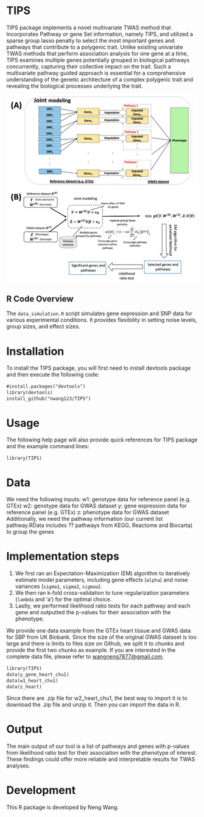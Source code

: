 TIPS
===
TIPS package implements a novel multivariate TWAS method that Incorporates Pathway or gene Set information, namely TIPS, and utilized a sparse group lasso penalty to select the most important genes and pathways that contribute to a polygenic trait. Unlike existing univariate TWAS methods that perform association analysis for one gene at a time, TIPS examines multiple genes potentially grouped in biological pathways concurrently, capturing their collective impact on the trait. Such a multivariate pathway guided approach is essential for a comprehensive understanding of the genetic architecture of a complex polygenic trait and revealing the biological processes underlying the trait.

![Alt text](./Fig1_R1.png)

## R Code Overview

The `data_simulation.R` script simulates gene expression and SNP data for various experimental conditions. It provides flexibility in setting noise levels, group sizes, and effect sizes.

Installation
===
To install the TIPS package, you will first need to install devtools package and then execute the following code:
```
#install.packages("devtools")
library(devtools)
install_github("nwang123/TIPS")
```
Usage
===========
The following help page will also provide quick references for TIPS package and the example command lines:
```
library(TIPS)
```

Data
===========
We need the following inputs: 
w1: genotype data for reference panel (e.g. GTEx)
w2: genotype data for GWAS dataset 
y: gene expression data for reference panel (e.g. GTEx)
z: phenotype data for GWAS dataset
Additionally, we need the pathway information (our current list pathway.RData includes ?? pathways from KEGG, Reactome and Biocarta) to group the genes 

Implementation steps
===========
1.	We first ran an Expectation-Maximization (EM) algorithm to iteratively estimate model parameters, including gene effects (`alpha`) and noise variances (`sigma1`, `sigma2`, `sigmau`).
2.	We then ran k-fold cross-validation to tune regularization parameters (`lambda` and ‘a’) for the optimal choice.
3.	Lastly, we performed likelihood ratio tests for each pathway and each gene and outputted the p-values for their association with the phenotype.

We provide one data example from the GTEx heart tissue and GWAS data for SBP from UK Biobank. Since the size of the original GWAS dataset is too large and there is limits to files size on Github, we split it to chunks and provide the first two chunks as example. If you are interested in the complete data file, please refer to wangneng7877@gmail.com.
```
library(TIPS)
data(y_gene_heart_chu1)
data(w1_heart_chu1)
data(z_heart)
```
Since there are .zip file for w2_heart_chu1, the best way to import it is to download the .zip file and unzip it. Then you can import the data in R.

Output 
===========
The main output of our tool is a list of pathways and genes with p-values from likelihood ratio test for their association with the phenotype of interest. These findings could offer more reliable and interpretable results for TWAS analyses. 

Development
===========
This R package is developed by Neng Wang.
